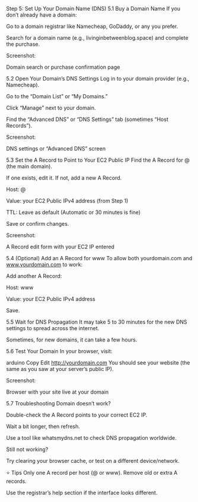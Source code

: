 Step 5: Set Up Your Domain Name (DNS)
5.1 Buy a Domain Name
If you don’t already have a domain:

Go to a domain registrar like Namecheap, GoDaddy, or any you prefer.

Search for a domain name (e.g., livinginbetweenblog.space) and complete the purchase.

Screenshot:

Domain search or purchase confirmation page

5.2 Open Your Domain’s DNS Settings
Log in to your domain provider (e.g., Namecheap).

Go to the “Domain List” or “My Domains.”

Click “Manage” next to your domain.

Find the “Advanced DNS” or “DNS Settings” tab (sometimes “Host Records”).

Screenshot:

DNS settings or “Advanced DNS” screen

5.3 Set the A Record to Point to Your EC2 Public IP
Find the A Record for @ (the main domain).

If one exists, edit it. If not, add a new A Record.

Host: @

Value: your EC2 Public IPv4 address (from Step 1)

TTL: Leave as default (Automatic or 30 minutes is fine)

Save or confirm changes.

Screenshot:

A Record edit form with your EC2 IP entered

5.4 (Optional) Add an A Record for www
To allow both yourdomain.com and www.yourdomain.com to work:

Add another A Record:

Host: www

Value: your EC2 Public IPv4 address

Save.

5.5 Wait for DNS Propagation
It may take 5 to 30 minutes for the new DNS settings to spread across the internet.

Sometimes, for new domains, it can take a few hours.

5.6 Test Your Domain
In your browser, visit:

arduino
Copy
Edit
http://yourdomain.com
You should see your website (the same as you saw at your server’s public IP).

Screenshot:

Browser with your site live at your domain

5.7 Troubleshooting
Domain doesn’t work?

Double-check the A Record points to your correct EC2 IP.

Wait a bit longer, then refresh.

Use a tool like whatsmydns.net to check DNS propagation worldwide.

Still not working?

Try clearing your browser cache, or test on a different device/network.

⭐️ Tips
Only one A record per host (@ or www). Remove old or extra A records.

Use the registrar’s help section if the interface looks different.

